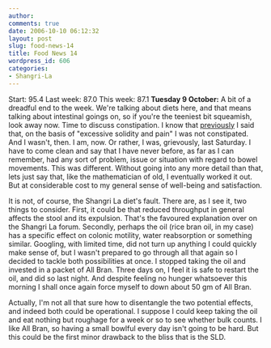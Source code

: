 ```yaml
---
author:
comments: true
date: 2006-10-10 06:12:32
layout: post
slug: food-news-14
title: Food News 14
wordpress_id: 606
categories:
- Shangri-La
---
```


Start: 95.4 Last week: 87.0  This week: 87.1
**Tuesday 9 October:** A bit of a dreadful end to the week. We're talking about diets here, and that means talking about intestinal goings on, so if you're the teeniest bit squeamish, look away now. Time to discuss constipation. I know that [previously](http://jeremycherfas.net/2006/08/22/food-news-7/) I said that, on the basis of "excessive solidity and pain" I was not constipated. And I wasn't, then. I am, now. Or rather, I was, grievously, last Saturday. I have to come clean and say that I have never before, as far as I can remember, had any sort of problem, issue or situation with regard to bowel movements. This was different. Without going into any more detail than that, lets just say that, like the mathematician of old, I eventually worked it out. But at considerable cost to my general sense of well-being and satisfaction.

It is not, of course, the Shangri La diet's fault. There are, as I see it, two things to consider. First, it could be that reduced throughput in general affects the stool and its expulsion. That's the favoured explanation over on the Shangri La forum. Secondly, perhaps the oil (rice bran oil, in my case) has a specific effect on colonic motility, water reabsorption or something similar. Googling, with limited time, did not turn up anything I could quickly make sense of, but I wasn't prepared to go through all that again so I decided to tackle both possibilities at once. I stopped taking the oil and invested in a packet of All Bran. Three days on, I feel it is safe to restart the oil, and did so last night. And despite feeling no hunger whatsoever this morning I shall once again force myself to down about 50 gm of All Bran.

Actually, I'm not all that sure how to disentangle the two potential effects, and indeed both could be operational. I suppose I could keep taking the oil and eat nothing but roughage for a week or so to see whether bulk counts. I like All Bran, so having a small bowlful every day isn't going to be hard. But this could be the first minor drawback to the bliss that is the SLD.
